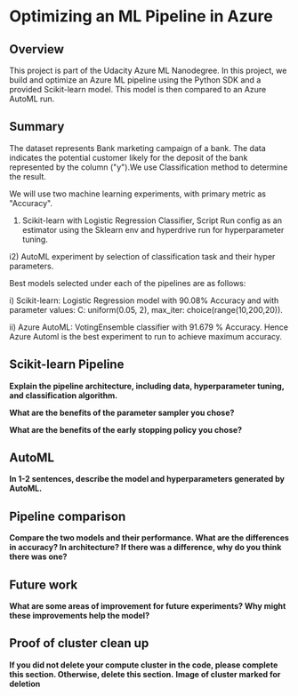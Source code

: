 # Optimizing an ML Pipeline in Azure

## Overview
This project is part of the Udacity Azure ML Nanodegree.
In this project, we build and optimize an Azure ML pipeline using the Python SDK and a provided Scikit-learn model.
This model is then compared to an Azure AutoML run.

## Summary
The dataset represents Bank marketing campaign of a bank. The data indicates the potential customer likely for the deposit of the bank represented by the column ("y").We use Classification method to determine the result.

We will use two machine learning experiments, with primary metric as "Accuracy".

1) Scikit-learn  with Logistic Regression Classifier, Script Run config as an estimator using the Sklearn env and hyperdrive run for hyperparameter tuning.

i2) AutoML experiment by selection of classification task and their hyper parameters.

Best models selected under each of the pipelines are as follows:

i) Scikit-learn: Logistic Regression model with 90.08% Accuracy and with parameter values: C: uniform(0.05, 2), max_iter:  choice(range(10,200,20)).

ii) Azure AutoML: VotingEnsemble classifier with 91.679 % Accuracy.
Hence Azure Automl is the best experiment to run to achieve maximum accuracy.

## Scikit-learn Pipeline
**Explain the pipeline architecture, including data, hyperparameter tuning, and classification algorithm.**

**What are the benefits of the parameter sampler you chose?**

**What are the benefits of the early stopping policy you chose?**

## AutoML
**In 1-2 sentences, describe the model and hyperparameters generated by AutoML.**

## Pipeline comparison
**Compare the two models and their performance. What are the differences in accuracy? In architecture? If there was a difference, why do you think there was one?**

## Future work
**What are some areas of improvement for future experiments? Why might these improvements help the model?**

## Proof of cluster clean up
**If you did not delete your compute cluster in the code, please complete this section. Otherwise, delete this section.**
**Image of cluster marked for deletion**
